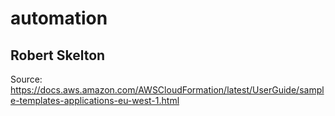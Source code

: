 # automation

## Robert Skelton

Source: https://docs.aws.amazon.com/AWSCloudFormation/latest/UserGuide/sample-templates-applications-eu-west-1.html

